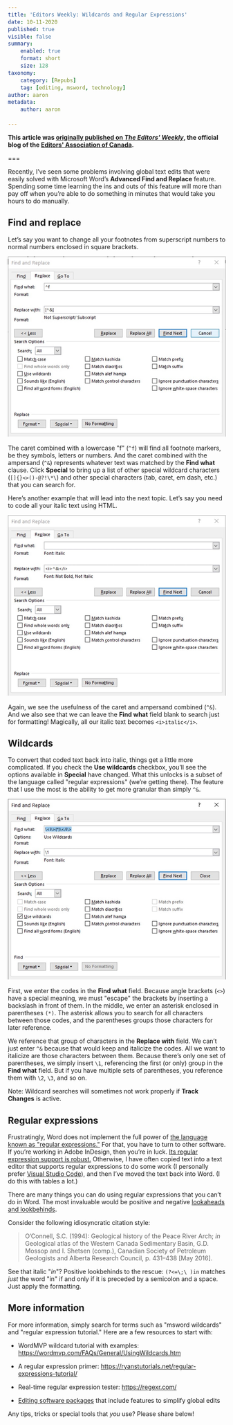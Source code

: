 ```yaml
---
title: 'Editors Weekly: Wildcards and Regular Expressions'
date: 10-11-2020
published: true
visible: false
summary:
    enabled: true
    format: short
    size: 128
taxonomy:
    category: [Repubs]
    tag: [editing, msword, technology]
author: aaron
metadata:
    author: aaron

---
```


**This article was [originally published on *The Editors' Weekly*](https://blog.editors.ca/?p=7297), the official blog of the [Editors' Association of Canada](http://editors.ca).**

===

Recently, I’ve seen some problems involving global text edits that were easily
solved with Microsoft Word’s **Advanced Find and Replace** feature. Spending
some time learning the ins and outs of this feature will more than pay off when
you’re able to do something in minutes that would take you hours to do manually.

## Find and replace

Let’s say you want to change all your footnotes from superscript numbers to
normal numbers enclosed in square brackets.

![How to use the Find and Replace feature to change all your footnotes from superscript numbers to normal numbers enclosed in square brackets.](fr1.jpg)

The caret combined with a lowercase "f" (`^f`) will find all footnote
markers, be they symbols, letters or numbers. And the caret combined with the
ampersand (`^&`) represents whatever text was matched by the **Find what**
clause. Click **Special** to bring up a list of other special wildcard
characters (`[]{}<>()-@?!\*\`) and other special characters (tab, caret, em
dash, etc.) that you can search for.

Here’s another example that will lead into the next topic. Let’s say you need to
code all your italic text using HTML.

![How to use the Find and Replace feature to code all your italic text using HTML.](fr2.jpg)

Again, we see the usefulness of the caret and ampersand combined (`^&`). And
we also see that we can leave the **Find what** field blank to search just for
formatting! Magically, all our italic text becomes `<i>italic</i>`.

## Wildcards

To convert that coded text back into italic, things get a little more
complicated. If you check the **Use wildcards** checkbox, you’ll see the options
available in **Special** have changed. What this unlocks is a subset of the
language called "regular expressions" (we’re getting there). The feature that I
use the most is the ability to get more granular than simply `^&`.

![If you check the Use wildcards checkbox in the Find and Replace feature, you'll see new options in Special.](wildcards.jpg)

First, we enter the codes in the **Find what** field. Because angle brackets (`<>`) have a special meaning, we must "escape" the brackets by inserting a
backslash in front of them. In the middle, we enter an asterisk enclosed in
parentheses `(*)`. The asterisk allows you to search for all characters
between those codes, and the parentheses groups those characters for later
reference.

We reference that group of characters in the **Replace with** field. We can’t
just enter `^&` because that would keep and italicize the codes. All we want
to italicize are those characters between them. Because there’s only one set of
parentheses, we simply insert `\1`, referencing the first (or only) group in
the **Find what** field. But if you have multiple sets of parentheses, you
reference them with `\2`, `\3`, and so on.

Note: Wildcard searches will sometimes not work properly if **Track Changes** is
active.

## Regular expressions

Frustratingly, Word does not implement the full power of [the language known as
"regular expressions."](https://en.wikipedia.org/wiki/Regular_expression) For
that, you have to turn to other software. If you’re working in Adobe InDesign,
then you’re in luck. [Its regular expression support is
robust.](https://indesignsecrets.com/resources/grep) Otherwise, I have often
copied text into a text editor that supports regular expressions to do some work
(I personally prefer [Visual Studio Code](https://code.visualstudio.com/)), and
then I’ve moved the text back into Word. (I do this with tables a lot.)

There are many things you can do using regular expressions that you can’t do in
Word. The most invaluable would be positive and negative [lookaheads and
lookbehinds](https://www.rexegg.com/regex-lookarounds.html).

Consider the following idiosyncratic citation style:

> O’Connell, S.C. (1994): Geological history of the Peace River Arch; *in* Geological atlas of the Western Canada Sedimentary Basin, G.D. Mossop and I. Shetsen (comp.), Canadian Society of Petroleum Geologists and Alberta Research Council, p. 431–438 [May 2016].

See that italic "*in*"? Positive lookbehinds to the rescue: `(?<=\;\ )in`
matches *just* the word "in" if and only if it is preceded by a semicolon and a
space. Just apply the formatting.

## More information

For more information, simply search for terms such as "msword wildcards" and
"regular expression tutorial." Here are a few resources to start with:

-   WordMVP wildcard tutorial with examples:
    <https://wordmvp.com/FAQs/General/UsingWildcards.htm>

-   A regular expression primer:
    <https://ryanstutorials.net/regular-expressions-tutorial/>

-   Real-time regular expression tester: <https://regexr.com/>

-   [Editing software
    packages](https://activevoice.editors.ca/spring-summer-2018/tech-talk-editing-technology/)
    that include features to simplify global edits

Any tips, tricks or special tools that *you* use? Please share below!
